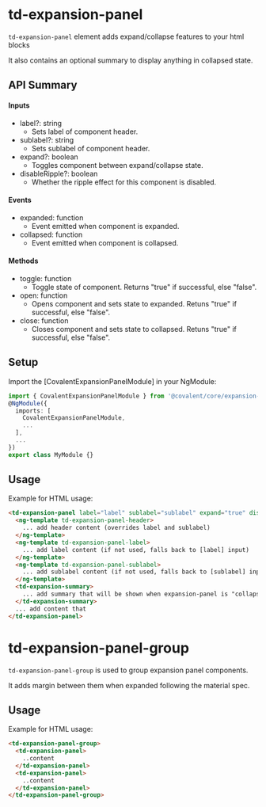 # td-expansion-panel

`td-expansion-panel` element adds expand/collapse features to your html blocks

It also contains an optional summary to display anything in collapsed state.

## API Summary

#### Inputs

+ label?: string
  + Sets label of component header.
+ sublabel?: string
  + Sets sublabel of component header.
+ expand?: boolean
  + Toggles component between expand/collapse state.
+ disableRipple?: boolean
  + Whether the ripple effect for this component is disabled.

#### Events

+ expanded: function
  + Event emitted when component is expanded.
+ collapsed: function
  + Event emitted when component is collapsed.

#### Methods

+ toggle: function
  + Toggle state of component. Returns "true" if successful, else "false".
+ open: function
  + Opens component and sets state to expanded. Retuns "true" if successful, else "false".
+ close: function
  + Closes component and sets state to collapsed. Retuns "true" if successful, else "false".


## Setup

Import the [CovalentExpansionPanelModule] in your NgModule:

```typescript
import { CovalentExpansionPanelModule } from '@covalent/core/expansion-panel';
@NgModule({
  imports: [
    CovalentExpansionPanelModule,
    ...
  ],
  ...
})
export class MyModule {}
```

## Usage

Example for HTML usage:

```html
<td-expansion-panel label="label" sublabel="sublabel" expand="true" disabled="false" (expanded)="expandedEvent()" (collapsed)="collapsedEvent()" [disableRipple]="false">
  <ng-template td-expansion-panel-header>
    ... add header content (overrides label and sublabel)
  </ng-template>
  <ng-template td-expansion-panel-label>
    ... add label content (if not used, falls back to [label] input)
  </ng-template>
  <ng-template td-expansion-panel-sublabel>
    ... add sublabel content (if not used, falls back to [sublabel] input)
  </ng-template>
  <td-expansion-summary>
    ... add summary that will be shown when expansion-panel is "collapsed".
  </td-expansion-summary>
  ... add content that
</td-expansion-panel>
```

# td-expansion-panel-group

`td-expansion-panel-group` is used to group expansion panel components.

It adds margin between them when expanded following the material spec.

## Usage

Example for HTML usage:

```html
<td-expansion-panel-group>
  <td-expansion-panel>
    ..content
  </td-expansion-panel>
  <td-expansion-panel>
    ..content
  </td-expansion-panel>
</td-expansion-panel-group>
```
